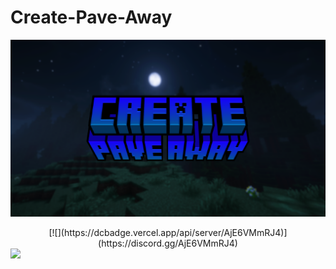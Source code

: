 # Create-Pave-Away
![](https://github.com/GamerVerse722/Create-Pave-Away/blob/main/Create%20Pave%20Away%20Wide.png?raw=true)

<div align="center">
  [![](https://dcbadge.vercel.app/api/server/AjE6VMmRJ4)](https://discord.gg/AjE6VMmRJ4)
</div>
<img src="https://dcbadge.vercel.app/api/server/AjE6VMmRJ4">
